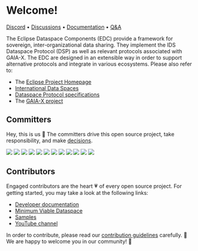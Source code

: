 # Welcome!

<p align="left">
  <a href="https://discord.gg/n4sD9qtjMQ">Discord</a> •
  <a href="https://github.com/orgs/eclipse-edc/discussions">Discussions</a> •
  <a href="https://eclipse-edc.github.io/docs/">Documentation</a> •
  <a href="https://github.com/eclipse-edc/Connector/discussions/1303">Q&A</a>
</p>

The Eclipse Dataspace Components (EDC) provide a framework for sovereign, inter-organizational data sharing.
They implement the IDS Dataspace Protocol (DSP) as well as relevant protocols associated with GAIA-X.
The EDC are designed in an extensible way in order to support alternative protocols and integrate in
various ecosystems. Please also refer to:

- The [Eclipse Project Homepage](https://projects.eclipse.org/projects/technology.edc)
- [International Data Spaces](https://www.internationaldataspaces.org)
- [Dataspace Protocol specifications](https://docs.internationaldataspaces.org/dataspace-protocol)
- The [GAIA-X project](https://gaia-x.eu)

## Committers

Hey, this is us 👋 The committers drive this open source project, take responsibility, and make [decisions](../docs/decision-records/README.md).

![](https://images.weserv.nl/?url=avatars.githubusercontent.com/u/8570990?v=4&h=50&w=50&fit=cover&mask=circle&maxage=7d)
![](https://images.weserv.nl/?url=avatars.githubusercontent.com/u/80531692?v=4&h=50&w=50&fit=cover&mask=circle&maxage=7d)
![](https://images.weserv.nl/?url=avatars.githubusercontent.com/u/72562218?v=4&h=50&w=50&fit=cover&mask=circle&maxage=7d)
![](https://images.weserv.nl/?url=avatars.githubusercontent.com/u/94012519?v=4&h=50&w=50&fit=cover&mask=circle&maxage=7d)
![](https://images.weserv.nl/?url=avatars.githubusercontent.com/u/43503240?v=4&h=50&w=50&fit=cover&mask=circle&maxage=7d)
![](https://images.weserv.nl/?url=avatars.githubusercontent.com/u/377841?v=4&h=50&w=50&fit=cover&mask=circle&maxage=7d)
![](https://images.weserv.nl/?url=avatars.githubusercontent.com/u/72392527?v=4&h=50&w=50&fit=cover&mask=circle&maxage=7d)
![](https://images.weserv.nl/?url=avatars.githubusercontent.com/u/72978761?v=4&h=50&w=50&fit=cover&mask=circle&maxage=7d)
![](https://images.weserv.nl/?url=avatars.githubusercontent.com/u/98812?v=4&h=50&w=50&fit=cover&mask=circle&maxage=7d)
![](https://images.weserv.nl/?url=avatars.githubusercontent.com/u/88310985?v=4&h=50&w=50&fit=cover&mask=circle&maxage=7d)
![](https://images.weserv.nl/?url=avatars.githubusercontent.com/u/84021794?v=4&h=50&w=50&fit=cover&mask=circle&maxage=7d)
![](https://images.weserv.nl/?url=avatars.githubusercontent.com/u/73034804?v=4&h=50&w=50&fit=cover&mask=circle&maxage=7d)

## Contributors

Engaged contributors are the heart 💗 of every open source project. For getting started, you may take
a look at the following links:
- [Developer documentation](../docs/developer/README.md)
- [Minimum Viable Dataspace](https://github.com/eclipse-edc/MinimumViableDataspace)
- [Samples](https://github.com/eclipse-edc/Samples)
- [YouTube channel](https://www.youtube.com/@eclipsedataspaceconnector9622)

In order to contribute, please read our [contribution guidelines](../CONTRIBUTING.md) carefully. 🙌
We are happy to welcome you in our community! 🚀